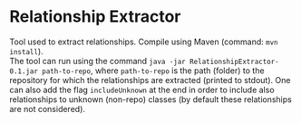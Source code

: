 # Relationship Extractor
Tool used to extract relationships. Compile using Maven (command: `mvn install`).  
The tool can run using the command `java -jar RelationshipExtractor-0.1.jar path-to-repo`, where `path-to-repo` is the path (folder) to the repository for which the relationships are extracted (printed to stdout). One can also add the flag `includeUnknown` at the end in order to include also relationships to unknown (non-repo) classes (by default these relationships are not considered).